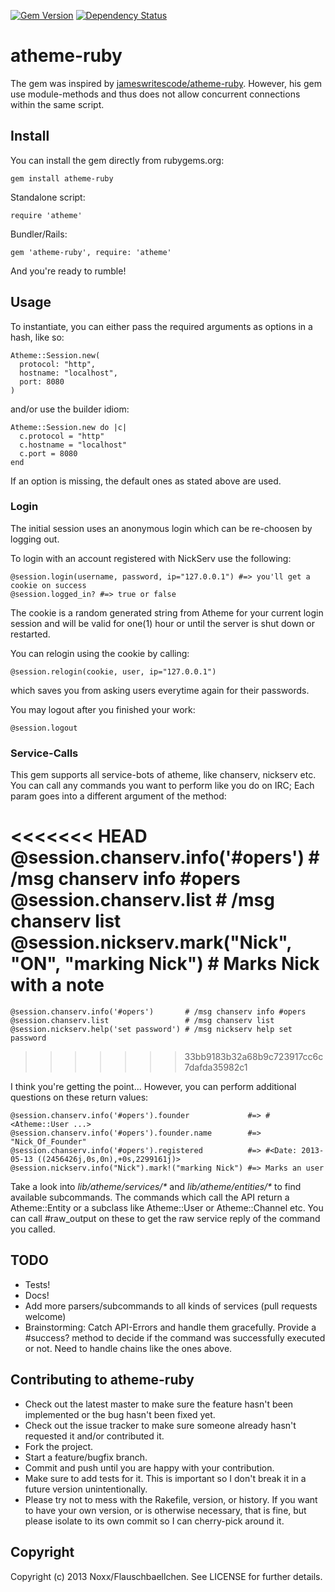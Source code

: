 [![Gem Version](https://badge.fury.io/rb/atheme-ruby.png)](http://badge.fury.io/rb/atheme-ruby) [![Dependency Status](https://gemnasium.com/Flauschbaellchen/atheme-ruby.png)](https://gemnasium.com/Flauschbaellchen/atheme-ruby)

# atheme-ruby
The gem was inspired by [jameswritescode/atheme-ruby](https://github.com/jameswritescode/atheme-ruby/).
However, his gem use module-methods and thus does not allow concurrent connections within the same script.

## Install

You can install the gem directly from rubygems.org:

    gem install atheme-ruby

Standalone script:

    require 'atheme'

Bundler/Rails:

    gem 'atheme-ruby', require: 'atheme'

And you're ready to rumble!

## Usage

To instantiate, you can either pass the required arguments as options in a
hash, like so:

    Atheme::Session.new(
      protocol: "http",
      hostname: "localhost",
      port: 8080
    )

and/or use the builder idiom:

    Atheme::Session.new do |c| 
      c.protocol = "http"
      c.hostname = "localhost"
      c.port = 8080
    end

If an option is missing, the default ones as stated above are used.

### Login

The initial session uses an anonymous login which can be re-choosen by  logging out.

To login with an account registered with NickServ use the following:

    @session.login(username, password, ip="127.0.0.1") #=> you'll get a cookie on success
    @session.logged_in? #=> true or false

The cookie is a random generated string from Atheme for your current login session and will be valid for one(1) hour or until the server is shut down or restarted.

You can relogin using the cookie by calling:

    @session.relogin(cookie, user, ip="127.0.0.1")

which saves you from asking users everytime again for their passwords.

You may logout after you finished your work:

    @session.logout

### Service-Calls

This gem supports all service-bots of atheme, like chanserv, nickserv etc.
You can call any commands you want to perform like you do on IRC; Each param goes into a different argument of the method:

<<<<<<< HEAD
    @session.chanserv.info('#opers')                     # /msg chanserv info #opers
    @session.chanserv.list                               # /msg chanserv list
    @session.nickserv.mark("Nick", "ON", "marking Nick") # Marks Nick with a note
=======
    @session.chanserv.info('#opers')       # /msg chanserv info #opers
    @session.chanserv.list                 # /msg chanserv list
    @session.nickserv.help('set password') # /msg nickserv help set password
>>>>>>> 33bb9183b32a68b9c723917cc6c7dafda35982c1

I think you're getting the point...
However, you can perform additional questions on these return values:

    @session.chanserv.info('#opers').founder             #=> #<Atheme::User ...>
    @session.chanserv.info('#opers').founder.name        #=> "Nick_Of_Founder"
    @session.chanserv.info('#opers').registered          #=> #<Date: 2013-05-13 ((2456426j,0s,0n),+0s,2299161j)>
    @session.nickserv.info("Nick").mark!("marking Nick") #=> Marks an user

Take a look into _lib/atheme/services/*_ and _lib/atheme/entities/*_ to find available subcommands.
The commands which call the API return a Atheme::Entity or a subclass like Atheme::User or Atheme::Channel etc. You can call #raw_output on these to get the raw service reply of the command you called.

TODO
----
* Tests!
* Docs!
* Add more parsers/subcommands to all kinds of services (pull requests welcome)
* Brainstorming: Catch API-Errors and handle them gracefully. Provide a #success? method to decide if the command was successfully executed or not. Need to handle chains like the ones above.

Contributing to atheme-ruby
---------------------------
 
* Check out the latest master to make sure the feature hasn't been implemented or the bug hasn't been fixed yet.
* Check out the issue tracker to make sure someone already hasn't requested it and/or contributed it.
* Fork the project.
* Start a feature/bugfix branch.
* Commit and push until you are happy with your contribution.
* Make sure to add tests for it. This is important so I don't break it in a future version unintentionally.
* Please try not to mess with the Rakefile, version, or history. If you want to have your own version, or is otherwise necessary, that is fine, but please isolate to its own commit so I can cherry-pick around it.

Copyright
---------

Copyright (c) 2013 Noxx/Flauschbaellchen. See LICENSE for further details.

